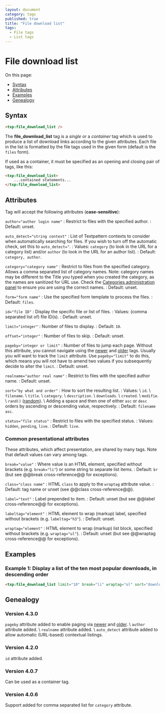 ```yaml
---
layout: document
category: tags
published: true
title: "File download list"
tags:
  - File tags
  - List tags
---
```


# File download list

On this page:

* [Syntax](#syntax)
* [Attributes](#attributes)
* [Examples](#examples)
* [Genealogy](#genealogy)

## Syntax

~~~ html
<txp:file_download_list />
~~~

The **file_download_list** tag is a *single* or a *container* tag which is used to produce a list of download links according to the given attributes. Each file in the list is formatted by the file tags used in the given form (default is the `files` form).

If used as a container, it must be specified as an opening and closing pair of tags, like this:

~~~ html
<txp:file_download_list>
    ...contained statements...
</txp:file_download_list>
~~~

## Attributes

Tag will accept the following attributes (**case-sensitive**):

`author="author login name"`
: Restrict to files with the specified author.
: Default: unset.

`auto_detect="string context"`
: List of Textpattern contexts to consider when automatically searching for files. If you wish to turn off the automatic check, set this to `auto_detect="`.
: Values: `category` (to look in the URL for a category list) and/or `author` (to look in the URL for an author list).
: Default: `category, author`.

`category="category name"`
: Restrict to files from the specified category. Allows a comma separated list of category names. Note: category names may be different to the Title you typed when you created the category, as the names are sanitized for URL use. Check the [Categories administration panel](../administration/categories-panel) to ensure you are using the correct names.
: Default: unset.

`form="form name"`
: Use the specified form template to process the files.
: Default: `files`.

`id="file ID"`
: Display the specific file or list of files.
: Values: (comma separated list of) file ID(s).
: Default: unset.

`limit="integer"`
: Number of files to display.
: Default: `10`.

`offset="integer"`
: Number of files to skip.
: Default: unset.

`pageby="integer or limit"`
: Number of files to jump each page. Without this attribute, you cannot navigate using the [newer](newer) and [older](older) tags. Usually you will want to track the `limit` attribute. Use `pageby="limit"` to do this, which means you will not have to amend two values if you subsequently decide to alter the `limit`.
: Default: unset.

`realname="author real name"`
: Restrict to files with the specified author name.
: Default: unset.

`sort="by what and order"`
: How to sort the resulting list.
: Values: \\
`id`. \\
`filename`. \\
`title`. \\
`category`. \\
`description`. \\
`downloads`. \\
`created`. \\
`modifie`. \\
`rand()` ([random](http://dev.mysql.com/doc/refman/5.0/en/mathematical-functions.html#function_rand)). \\
Adding a space and then one of either `asc` or `desc` orders by ascending or descending value, respectively.
: Default: `filename asc`.

`status="file status"`
: Restrict to files with the specified status.
: Values: `hidden`, `pending`, `live`.
: Default: `live`.

### Common presentational attributes

These attributes, which affect presentation, are shared by many tags. Note that default values can vary among tags.

`break="value"`
: Where value is an HTML element, specified without brackets (e.g. `break="li"`) or some string to separate list items.
: Default: `br` (but see @@break cross-reference@@ for exceptions).

`class="class name"`
: HTML `class` to apply to the `wraptag` attribute value.
: Default: tag name or unset (see @@class cross-reference@@).

`label="text"`
: Label prepended to item.
: Default: unset (but see @@label cross-reference@@ for exceptions).

`labeltag="element"`
: HTML element to wrap (markup) label, specified without brackets (e.g. `labeltag="h3"`).
: Default: unset.

`wraptag="element"`
: HTML element to wrap (markup) list block, specified without brackets (e.g. `wraptag="ul"`).
: Default: unset (but see @@wraptag cross-reference@@ for exceptions).

## Examples

### Example 1: Display a list of the ten most popular downloads, in descending order

~~~ html
<txp:file_download_list limit="10" break="li" wraptag="ol" sort="downloads desc" />
~~~

## Genealogy

### Version 4.3.0

`pageby` attribute added to enable paging via [newer](newer) and [older](older). \\
`author` attribute added. \\
`realname` attribute added. \\
`auto_detect` attribute added to allow automatic (URL-based) contextual listings.

### Version 4.2.0

`id` attribute added.

### Version 4.0.7

Can be used as a container tag.

### Version 4.0.6

Support added for comma separated list for `category` attribute.
